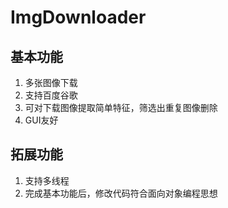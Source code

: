 # ImgDownloader
## 基本功能
1. 多张图像下载
2. 支持百度谷歌
3. 可对下载图像提取简单特征，筛选出重复图像删除
4. GUI友好
## 拓展功能
1. 支持多线程
2. 完成基本功能后，修改代码符合面向对象编程思想
